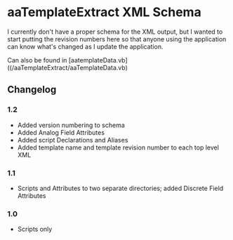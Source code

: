 aaTemplateExtract XML Schema
============================

I currently don't have a proper schema for the XML output, 
but I wanted to start putting the revision numbers here so that 
anyone using the application can know what's changed as I update the application.

Can also be found in [aatemplateData.vb]((/aaTemplateExtract/aaTemplateData.vb)

## Changelog

### 1.2
- Added version numbering to schema
- Added Analog Field Attributes
- Added script Declarations and Aliases
- Added template name and template revision number to each top level XML

### 1.1
- Scripts and Attributes to two separate directories; added Discrete Field Attributes

### 1.0
- Scripts only


